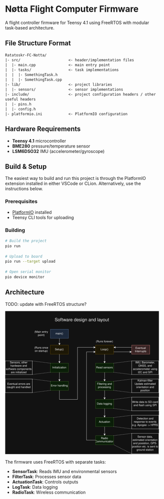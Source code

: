 # Nøtta Flight Computer Firmware

A flight controller firmware for Teensy 4.1 using FreeRTOS with modular task-based architecture.

## File Structure Format
```
Ratatoskr-FC-Notta/
|- src/                      <- header/implementation files
|  |- main.cpp               <- main entry point
|  |- tasks/                 <- task implementations
|  |  |- SomethingTask.h
|  |  |- SomethingTask.cpp
|- lib/                      <- project libraries
|  |- sensors/               <- sensor implementations
|- include/                  <- project configuration headers / other useful headers
|  |- pins.h
|  |- config.h
|- platformio.ini            <- PlatformIO configuration
```

## Hardware Requirements

- **Teensy 4.1** microcontroller
- **BME280** pressure/temperature sensor
- **LSM6DSO32** IMU (accelerometer/gyroscope)

## Build & Setup

 The easiest way to build and run this project is through the PlatformIO extension installed in either VSCode or CLion.
 Alternatively, use the instructions below.

### Prerequisites
- [PlatformIO](https://platformio.org/) installed
- Teensy CLI tools for uploading

### Building
```bash
# Build the project
pio run

# Upload to board
pio run --target upload

# Open serial monitor
pio device monitor
```

## Architecture

TODO: update with FreeRTOS structure?

![](./docs/SoftwareDesignOverview.drawio.svg)

The firmware uses FreeRTOS with separate tasks:
- **SensorTask**: Reads IMU and environmental sensors
- **FilterTask**: Processes sensor data 
- **ActuationTask**: Controls outputs
- **LogTask**: Data logging
- **RadioTask**: Wireless communication
